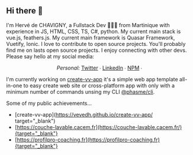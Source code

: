## Hi there 👋

I'm Hervé de CHAVIGNY, a Fullstack Dev 👨🏽‍💻 from Martinique with experience in JS, HTML, CSS, TS, C#, python. My current main stack is vue.js, feathers.js. My current main framework is Quasar Framework, Vuetify, Ionic. I love to contribute to open source projects. You'll probably find me on lasts open source projects. I enjoy connecting with other devs. Please say hello at my social media:

<p align="center">
  <i>Personal:</i> 
  <a href="https://twitter.com/vevedh_" target="_blank">Twitter</a> ∙ 
  <a href="www.linkedin.com/in/herve-de-chavigny-15b63082" target="_blank">LinkedIn</a> ∙ 
  <a href="https://www.npmjs.com/~vevedh" target="_blank">NPM</a> ∙ 
</p>

I'm currently working on [create-vv-app](https://vevedh.github.io/create-vv-app/) it's a simple web app template all-in-one to easy create web site or cross-platform app with only with a minimum number of commands unsing my CLI [@phasme/cli](https://www.npmjs.com/package/@phasme/cli).


Some of my public achievements...

-  [create-vv-app](https://vevedh.github.io/create-vv-app/ target="_blank")
-  [https://couche-lavable.cacem.fr](https://couche-lavable.cacem.fr/){target="_blank"}
-  [https://profilpro-coaching.fr](https://profilpro-coaching.fr){target="_blank"}


<!--
**vevedh/vevedh** is a ✨ _special_ ✨ repository because its `README.md` (this file) appears on your GitHub profile.

Here are some ideas to get you started:

- 🔭 I’m currently working on ...
- 🌱 I’m currently learning ...
- 👯 I’m looking to collaborate on ...
- 🤔 I’m looking for help with ...
- 💬 Ask me about ...
- 📫 How to reach me: ...
- 😄 Pronouns: ...
- ⚡ Fun fact: ...
-->
